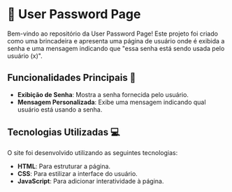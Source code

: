 # 🔐 User Password Page

Bem-vindo ao repositório da User Password Page! Este projeto foi criado como uma brincadeira e apresenta uma página de usuário onde é exibida a senha e uma mensagem indicando que "essa senha está sendo usada pelo usuário (x)".

## Funcionalidades Principais 🎯

- **Exibição de Senha**: Mostra a senha fornecida pelo usuário.
- **Mensagem Personalizada**: Exibe uma mensagem indicando qual usuário está usando a senha.

## Tecnologias Utilizadas 💻

O site foi desenvolvido utilizando as seguintes tecnologias:

- **HTML**: Para estruturar a página.
- **CSS**: Para estilizar a interface do usuário.
- **JavaScript**: Para adicionar interatividade à página.
